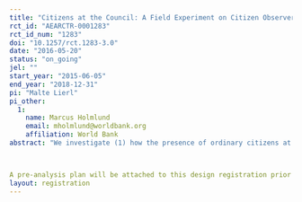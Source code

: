 ```yaml
---
title: "Citizens at the Council: A Field Experiment on Citizen Observers in Burkina Faso (Phase I)"
rct_id: "AEARCTR-0001283"
rct_id_num: "1283"
doi: "10.1257/rct.1283-3.0"
date: "2016-05-20"
status: "on_going"
jel: ""
start_year: "2015-06-05"
end_year: "2018-12-31"
pi: "Malte Lierl"
pi_other:
  1:
    name: Marcus Holmlund
    email: mholmlund@worldbank.org
    affiliation: World Bank
abstract: "We investigate (1) how the presence of ordinary citizens at municipal council meetings affects the behavior of municipal decision makers, and (2) how personalized invitations to attend a municipal council meeting as a "citizen observer" influence ordinary citizens' voluntary civic participation, as well as their attitudes towards municipal governance. In a first phase, from November 2015 through May 2016, the experiment is carried out on centrally appointed local councils (special delegations), which were established in the aftermath of the popular insurrection in 2014. In a second phase, following the 2016 municipal elections, the experiment will be continued on the newly elected municipal councils that will replace the special delegations. 

A pre-analysis plan will be attached to this design registration prior to the investigators' access to outcome data. "
layout: registration
---
```


